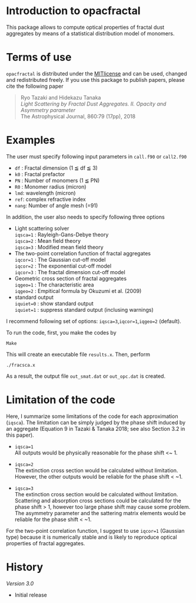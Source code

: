 # Introduction to opacfractal

This package allows to compute optical properties of fractal dust aggregates 
by means of a statistical distribution model of monomers.

# Terms of use

`opacfractal` is distributed under the [MITlicense](https://opensource.org/licenses/MIT) and can be used, changed
and redistributed freely. If you use this package to publish papers, please cite the following paper

> Ryo Tazaki and Hidekazu Tanaka  
> *Light Scattering by Fractal Dust Aggregates. II. Opacity and Asymmetry parameter*  
> The Astrophysical Journal, 860:79 (17pp), 2018

# Examples 

The user must specify following input parameters in `call.f90` or `call2.f90`

- `df` : Fractal dimension (1 ≦ df ≦ 3)
- `k0` : Fractal prefactor
- `PN` : Number of monomers (1 ≦ PN)
- `R0` : Monomer radius (micron)
- `lmd`: wavelength (micron)
- `ref`: complex refractive index
- `nang`: Number of angle mesh (=91) 

In addition, the user also needs to specify following three options

- Light scattering solver   
  `iqsca=1` : Rayleigh-Gans-Debye theory  
	`iqsca=2` : Mean field theory  
	`iqsca=3` : Modified mean field theory  
- The two-point correlation function of fractal aggregates  
  `iqcor=1` : The Gaussian cut-off model  
	`iqcor=2` : The exponential cut-off model  
	`iqcor=3` : The fractal dimension cut-off model  
- Geometric cross section of fractal aggregates  
	`iqgeo=1` : The characteristic area   
	`iqgeo=2` : Empitical formula by Okuzumi et al. (2009)  
- standard output  
	`iquiet=0` : show standard output  
	`iquiet=1` : suppress standard output (inclusing warnings)  
	
I recommend following set of options: `iqsca=3`,`iqcor=1`,`iqgeo=2` (default).  

To run the code, first, you make the codes by
```
Make
```
This will create an executable file `results.x`. Then, perform
```
./fracsca.x
```
As a result, the output file `out_smat.dat` or `out_opc.dat` is created. 

# Limitation of the code 

Here, I summarize some limitations of the code for each approximation (`iqsca`). The limitation can be simply judged by the phase shift induced by an aggregate (Equation 9 in Tazaki & Tanaka 2018; see also Section 3.2 in this paper).

- `iqsca=1`   
  All outputs would be physically reasonable for the phase shift <~ 1.   
 
- `iqsca=2`  
 The extinction cross section would be calculated without limitation. However, the other outputs would be reliable for the phase shift < ~1.  

- `iqsca=3`  
  The extinction cross section would be calculated without limitation. Scattering and absorption cross sections could be calculated for the phase shift > 1, however too large phase shift may cause some problem. The asymmetry parameter and the sattering matrix elements would be reliable for the phase shift < ~1.  

 For the two-point correlation function, I suggest to use `iqcor=1` (Gaussian type) because it is numerically stable and is likely to reproduce optical properties of fractal aggregates.

# History

*Version 3.0*
- Initial release
